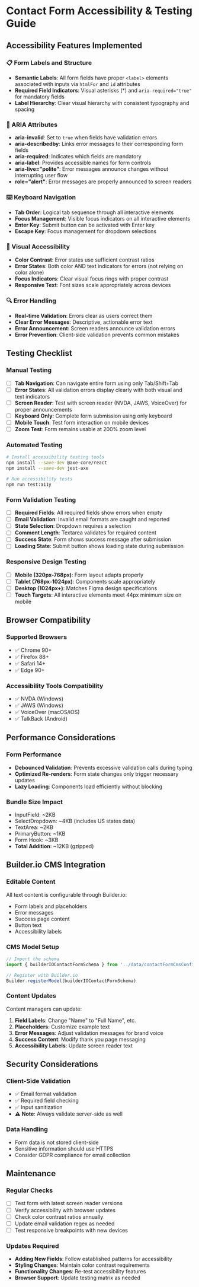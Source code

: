 # Contact Form Accessibility & Testing Guide

## Accessibility Features Implemented

### 📋 Form Labels and Structure

- **Semantic Labels**: All form fields have proper `<label>` elements associated with inputs via `htmlFor` and `id` attributes
- **Required Field Indicators**: Visual asterisks (\*) and `aria-required="true"` for mandatory fields
- **Label Hierarchy**: Clear visual hierarchy with consistent typography and spacing

### 🎯 ARIA Attributes

- **aria-invalid**: Set to `true` when fields have validation errors
- **aria-describedby**: Links error messages to their corresponding form fields
- **aria-required**: Indicates which fields are mandatory
- **aria-label**: Provides accessible names for form controls
- **aria-live="polite"**: Error messages announce changes without interrupting user flow
- **role="alert"**: Error messages are properly announced to screen readers

### ⌨️ Keyboard Navigation

- **Tab Order**: Logical tab sequence through all interactive elements
- **Focus Management**: Visible focus indicators on all interactive elements
- **Enter Key**: Submit button can be activated with Enter key
- **Escape Key**: Focus management for dropdown selections

### 🎨 Visual Accessibility

- **Color Contrast**: Error states use sufficient contrast ratios
- **Error States**: Both color AND text indicators for errors (not relying on color alone)
- **Focus Indicators**: Clear visual focus rings with proper contrast
- **Responsive Text**: Font sizes scale appropriately across devices

### 🔍 Error Handling

- **Real-time Validation**: Errors clear as users correct them
- **Clear Error Messages**: Descriptive, actionable error text
- **Error Announcement**: Screen readers announce validation errors
- **Error Prevention**: Client-side validation prevents common mistakes

## Testing Checklist

### Manual Testing

- [ ] **Tab Navigation**: Can navigate entire form using only Tab/Shift+Tab
- [ ] **Error States**: All validation errors display clearly with both visual and text indicators
- [ ] **Screen Reader**: Test with screen reader (NVDA, JAWS, VoiceOver) for proper announcements
- [ ] **Keyboard Only**: Complete form submission using only keyboard
- [ ] **Mobile Touch**: Test form interaction on mobile devices
- [ ] **Zoom Test**: Form remains usable at 200% zoom level

### Automated Testing

```bash
# Install accessibility testing tools
npm install --save-dev @axe-core/react
npm install --save-dev jest-axe

# Run accessibility tests
npm run test:a11y
```

### Form Validation Testing

- [ ] **Required Fields**: All required fields show errors when empty
- [ ] **Email Validation**: Invalid email formats are caught and reported
- [ ] **State Selection**: Dropdown requires a selection
- [ ] **Comment Length**: Textarea validates for required content
- [ ] **Success State**: Form shows success message after submission
- [ ] **Loading State**: Submit button shows loading state during submission

### Responsive Design Testing

- [ ] **Mobile (320px-768px)**: Form layout adapts properly
- [ ] **Tablet (768px-1024px)**: Components scale appropriately
- [ ] **Desktop (1024px+)**: Matches Figma design specifications
- [ ] **Touch Targets**: All interactive elements meet 44px minimum size on mobile

## Browser Compatibility

### Supported Browsers

- ✅ Chrome 90+
- ✅ Firefox 88+
- ✅ Safari 14+
- ✅ Edge 90+

### Accessibility Tools Compatibility

- ✅ NVDA (Windows)
- ✅ JAWS (Windows)
- ✅ VoiceOver (macOS/iOS)
- ✅ TalkBack (Android)

## Performance Considerations

### Form Performance

- **Debounced Validation**: Prevents excessive validation calls during typing
- **Optimized Re-renders**: Form state changes only trigger necessary updates
- **Lazy Loading**: Components load efficiently without blocking

### Bundle Size Impact

- InputField: ~2KB
- SelectDropdown: ~4KB (includes US states data)
- TextArea: ~2KB
- PrimaryButton: ~1KB
- Form Hook: ~3KB
- **Total Addition**: ~12KB (gzipped)

## Builder.io CMS Integration

### Editable Content

All text content is configurable through Builder.io:

- Form labels and placeholders
- Error messages
- Success page content
- Button text
- Accessibility labels

### CMS Model Setup

```typescript
// Import the schema
import { builderIOContactFormSchema } from '../data/contactFormCmsConfig'

// Register with Builder.io
Builder.registerModel(builderIOContactFormSchema)
```

### Content Updates

Content managers can update:

1. **Field Labels**: Change "Name" to "Full Name", etc.
2. **Placeholders**: Customize example text
3. **Error Messages**: Adjust validation messages for brand voice
4. **Success Content**: Modify thank you page messaging
5. **Accessibility Labels**: Update screen reader text

## Security Considerations

### Client-Side Validation

- ✅ Email format validation
- ✅ Required field checking
- ✅ Input sanitization
- ⚠️ **Note**: Always validate server-side as well

### Data Handling

- Form data is not stored client-side
- Sensitive information should use HTTPS
- Consider GDPR compliance for email collection

## Maintenance

### Regular Checks

- [ ] Test form with latest screen reader versions
- [ ] Verify accessibility with browser updates
- [ ] Check color contrast ratios annually
- [ ] Update email validation regex as needed
- [ ] Test responsive breakpoints with new devices

### Updates Required

- **Adding New Fields**: Follow established patterns for accessibility
- **Styling Changes**: Maintain color contrast requirements
- **Functionality Changes**: Re-test accessibility features
- **Browser Support**: Update testing matrix as needed
